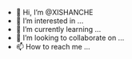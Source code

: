 - 👋 Hi, I’m @XISHANCHE
- 👀 I’m interested in ...
- 🌱 I’m currently learning ...
- 💞️ I’m looking to collaborate on ...
- 📫 How to reach me ...

<!---
XISHANCHE/XISHANCHE is a ✨ special ✨ repository because its `README.md` (this file) appears on your GitHub profile.
You can click the Preview link to take a look at your changes.
--->
